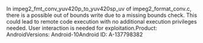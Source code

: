 In impeg2_fmt_conv_yuv420p_to_yuv420sp_uv of impeg2_format_conv.c, there is a possible out of bounds write due to a missing bounds check. This could lead to remote code execution with no additional execution privileges needed. User interaction is needed for exploitation.Product: AndroidVersions: Android-10Android ID: A-137798382